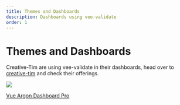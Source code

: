 ```yaml
---
title: Themes and Dashboards
description: Dashboards using vee-validate
order: 1
---
```


# Themes and Dashboards

Creative-Tim are using vee-validate in their dashboards, head over to [creative-tim](https://www.creative-tim.com/templates/vuejs?ref=vee-validate) and check their offerings.

<div class="mt-8 grid grid-cols-2">
  <a class="block dark-mode:bg-black bg-gray-100 p-4 rounded-lg overflow-hidden" href="https://www.creative-tim.com/product/vue-argon-dashboard-pro?ref=vee-validate" target="_blank" rel="noopener">
    <div class="relative w-full h-64">
      <img src="https://s3.amazonaws.com/creativetim_bucket/products/159/original/opt_adp_vue_thumbnail.jpg?1557130295" class="w-full h-full inset-0 absolute object-contain">
    </div>
    <p class="text-lg font-bold text-center mt-4">Vue Argon Dashboard Pro</p>
  </a>
</div>
